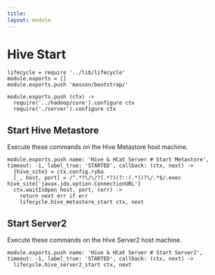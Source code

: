 ```yaml
---
title: 
layout: module
---
```


# Hive Start

    lifecycle = require '../lib/lifecycle'
    module.exports = []
    module.exports.push 'masson/bootstrap/'

    module.exports.push (ctx) ->
      require('../hadoop/core').configure ctx
      require('./server').configure ctx

## Start Hive Metastore

Execute these commands on the Hive Metastore host machine.

    module.exports.push name: 'Hive & HCat Server # Start Metastore', timeout: -1, label_true: 'STARTED', callback: (ctx, next) ->
      {hive_site} = ctx.config.ryba
      [_, host, port] = /^.*?\/\/?(.*?)(?::(.*))?\/.*$/.exec hive_site['javax.jdo.option.ConnectionURL']
      ctx.waitIsOpen host, port, (err) ->
        return next err if err
        lifecycle.hive_metastore_start ctx, next

## Start Server2

Execute these commands on the Hive Server2 host machine.

    module.exports.push name: 'Hive & HCat Server # Start Server2', timeout: -1, label_true: 'STARTED', callback: (ctx, next) ->
      lifecycle.hive_server2_start ctx, next

